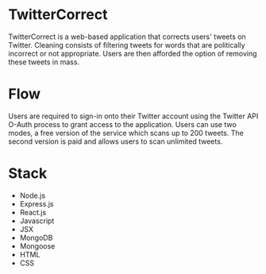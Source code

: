# TwitterCorrect
TwitterCorrect is a web-based application that corrects users' tweets on Twitter. Cleaning consists of filtering tweets for words that are politically incorrect
or not appropriate. Users are then afforded the option of removing these tweets in mass.
# Flow
Users are required to sign-in onto their Twitter account using the Twitter API O-Auth process to grant access to the application. Users can use two modes, a free 
version of the service which scans up to 200 tweets. The second version is paid and allows users to scan unlimited tweets. 
# Stack
* Node.js
* Express.js
* React.js
* Javascript
* JSX
* MongoDB
* Mongoose
* HTML
* CSS
